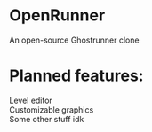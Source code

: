 # OpenRunner
An open-source Ghostrunner clone

# Planned features:
Level editor <br />
Customizable graphics <br />
Some other stuff idk <br />
